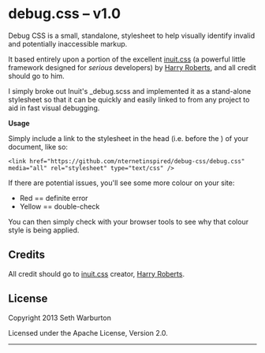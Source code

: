 # debug.css – v1.0

Debug CSS is a small, standalone, stylesheet to help visually identify invalid and potentially inaccessible markup.

It based entirely upon a portion of the excellent [inuit.css](https://github.com/csswizardry/inuit.css/) (a powerful little framework designed for _serious_ developers) by [Harry Roberts](https://github.com/csswizardry), and all credit should go to him.

I simply broke out Inuit's _debug.scss and implemented it as a stand-alone stylesheet so that it can be quickly and easily linked to from any project to aid in fast visual debugging.

**Usage**

Simply include a link to the stylesheet in the head (i.e. before the </head>) of your document, like so:

    <link href="https://github.com/nternetinspired/debug-css/debug.css" media="all" rel="stylesheet" type="text/css" />

If there are potential issues, you'll see some more colour on your site:

 * Red          ==      definite error
 * Yellow       ==      double-check

You can then simply check with your browser tools to see why that colour style is being applied.

## Credits

All credit should go to [inuit.css](https://github.com/csswizardry/inuit.css/) creator, [Harry Roberts](https://github.com/csswizardry).

## License

Copyright 2013 Seth Warburton

Licensed under the Apache License, Version 2.0.

---

